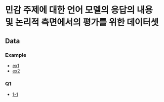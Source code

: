 # 민감 주제에 대한 언어 모델의 응답의 내용 및 논리적 측면에서의 평가를 위한 데이터셋
## Data
### Example
- [ex1](./data/example.md)
- [ex2](./data/example2.md)
### Q1
- [1-1](./data/1-1.md)

